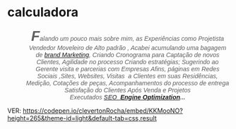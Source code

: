 # calculadora

<blockquote style="text-align:center;margin:0px 0px 0px 40px;border:none;padding:0px"><i><font face="comic sans ms, sans-serif"><b><font size="6">F</font></b>alando um pouco mais sobre mim, as Experiências como Projetista Vendedor Moveleiro de Alto padrão , Acabei acumulando uma bagagem de <a href="https://www.google.com.br/search?sxsrf=ALeKk03cfxd_8KfAGOpjZ7By5Y4XHw-QdA%3A1595259169769&amp;source=hp&amp;ei=IbkVX_nBLJfV5OUP1cuLoAQ&amp;q=brand+Marketing&amp;btnK=Pesquisa+Google&amp;oq=lin&amp;gs_lcp=CgZwc3ktYWIQARgAMgUIABCxAzIFCAAQsQMyBQgAELEDMgUIABCxAzICCC4yBQguELEDMgUIABCxAzIFCAAQsQMyBQguELEDMgUIABCxAzoHCCMQ6gIQJzoHCC4Q6gIQJzoJCCMQ6gIQJxATOgQIIxAnOgQILhAnOggIABCxAxCDAToCCAA6BwguECcQkwJQszVYoWdgr3RoAnAAeACAAYQBiAH5A5IBAzAuNJgBAKABAaoBB2d3cy13aXqwAQo&amp;sclient=psy-ab" target="_blank" data-saferedirecturl="https://www.google.com/url?q=https://www.google.com.br/search?sxsrf%3DALeKk03cfxd_8KfAGOpjZ7By5Y4XHw-QdA%253A1595259169769%26source%3Dhp%26ei%3DIbkVX_nBLJfV5OUP1cuLoAQ%26q%3Dbrand%2BMarketing%26btnK%3DPesquisa%2BGoogle%26oq%3Dlin%26gs_lcp%3DCgZwc3ktYWIQARgAMgUIABCxAzIFCAAQsQMyBQgAELEDMgUIABCxAzICCC4yBQguELEDMgUIABCxAzIFCAAQsQMyBQguELEDMgUIABCxAzoHCCMQ6gIQJzoHCC4Q6gIQJzoJCCMQ6gIQJxATOgQIIxAnOgQILhAnOggIABCxAxCDAToCCAA6BwguECcQkwJQszVYoWdgr3RoAnAAeACAAYQBiAH5A5IBAzAuNJgBAKABAaoBB2d3cy13aXqwAQo%26sclient%3Dpsy-ab&amp;source=gmail&amp;ust=1607614969870000&amp;usg=AFQjCNEJnFP8gDRW0vmo_agtOxkaBJV93Q">brand Marketing</a>, Criando Cronograma para Captação de novos Clientes, Agilidade no processo Criando estratégias; Sugerindo ao Gerente visita e parcerias com Empresas Afins, páginas em Redes Sociais ,Sites, Websites, Visitas&nbsp; a Clientes em suas Residências, Medição, Cotações de peças, Acompanhamentos do processo de entrega Satisfação do Clientes Após Venda e Projetos <br>Executados&nbsp;<a href="https://www.google.com.br/search?sxsrf=ALeKk03cfxd_8KfAGOpjZ7By5Y4XHw-QdA%3A1595259169769&amp;source=hp&amp;ei=IbkVX_nBLJfV5OUP1cuLoAQ&amp;q=SEO+Engine+Optimization&amp;btnK=Pesquisa+Google&amp;oq=lin&amp;gs_lcp=CgZwc3ktYWIQARgAMgUIABCxAzIFCAAQsQMyBQgAELEDMgUIABCxAzICCC4yBQguELEDMgUIABCxAzIFCAAQsQMyBQguELEDMgUIABCxAzoHCCMQ6gIQJzoHCC4Q6gIQJzoJCCMQ6gIQJxATOgQIIxAnOgQILhAnOggIABCxAxCDAToCCAA6BwguECcQkwJQszVYoWdgr3RoAnAAeACAAYQBiAH5A5IBAzAuNJgBAKABAaoBB2d3cy13aXqwAQo&amp;sclient=psy-ab" target="_blank" data-saferedirecturl="https://www.google.com/url?q=https://www.google.com.br/search?sxsrf%3DALeKk03cfxd_8KfAGOpjZ7By5Y4XHw-QdA%253A1595259169769%26source%3Dhp%26ei%3DIbkVX_nBLJfV5OUP1cuLoAQ%26q%3DSEO%2BEngine%2BOptimization%26btnK%3DPesquisa%2BGoogle%26oq%3Dlin%26gs_lcp%3DCgZwc3ktYWIQARgAMgUIABCxAzIFCAAQsQMyBQgAELEDMgUIABCxAzICCC4yBQguELEDMgUIABCxAzIFCAAQsQMyBQguELEDMgUIABCxAzoHCCMQ6gIQJzoHCC4Q6gIQJzoJCCMQ6gIQJxATOgQIIxAnOgQILhAnOggIABCxAxCDAToCCAA6BwguECcQkwJQszVYoWdgr3RoAnAAeACAAYQBiAH5A5IBAzAuNJgBAKABAaoBB2d3cy13aXqwAQo%26sclient%3Dpsy-ab&amp;source=gmail&amp;ust=1607614969870000&amp;usg=AFQjCNEWjWb8Rylq_AzkCMIAK4nnlcLpGA"><span style="color:rgb(95,99,104);font-size:14px;font-weight:bold">SEO</span>&nbsp;&nbsp;</a><span style="color:rgb(95,99,104);font-size:14px;font-weight:bold"><a href="https://www.google.com.br/search?sxsrf=ALeKk03cfxd_8KfAGOpjZ7By5Y4XHw-QdA%3A1595259169769&amp;source=hp&amp;ei=IbkVX_nBLJfV5OUP1cuLoAQ&amp;q=SEO+Engine+Optimization&amp;btnK=Pesquisa+Google&amp;oq=lin&amp;gs_lcp=CgZwc3ktYWIQARgAMgUIABCxAzIFCAAQsQMyBQgAELEDMgUIABCxAzICCC4yBQguELEDMgUIABCxAzIFCAAQsQMyBQguELEDMgUIABCxAzoHCCMQ6gIQJzoHCC4Q6gIQJzoJCCMQ6gIQJxATOgQIIxAnOgQILhAnOggIABCxAxCDAToCCAA6BwguECcQkwJQszVYoWdgr3RoAnAAeACAAYQBiAH5A5IBAzAuNJgBAKABAaoBB2d3cy13aXqwAQo&amp;sclient=psy-ab" target="_blank" data-saferedirecturl="https://www.google.com/url?q=https://www.google.com.br/search?sxsrf%3DALeKk03cfxd_8KfAGOpjZ7By5Y4XHw-QdA%253A1595259169769%26source%3Dhp%26ei%3DIbkVX_nBLJfV5OUP1cuLoAQ%26q%3DSEO%2BEngine%2BOptimization%26btnK%3DPesquisa%2BGoogle%26oq%3Dlin%26gs_lcp%3DCgZwc3ktYWIQARgAMgUIABCxAzIFCAAQsQMyBQgAELEDMgUIABCxAzICCC4yBQguELEDMgUIABCxAzIFCAAQsQMyBQguELEDMgUIABCxAzoHCCMQ6gIQJzoHCC4Q6gIQJzoJCCMQ6gIQJxATOgQIIxAnOgQILhAnOggIABCxAxCDAToCCAA6BwguECcQkwJQszVYoWdgr3RoAnAAeACAAYQBiAH5A5IBAzAuNJgBAKABAaoBB2d3cy13aXqwAQo%26sclient%3Dpsy-ab&amp;source=gmail&amp;ust=1607614969870000&amp;usg=AFQjCNEWjWb8Rylq_AzkCMIAK4nnlcLpGA">Engine Optimization</a>...</span></font></i><br></blockquote>

VER: https://codepen.io/clevertonRocha/embed/KKMooNO?height=265&theme-id=light&default-tab=css,result



